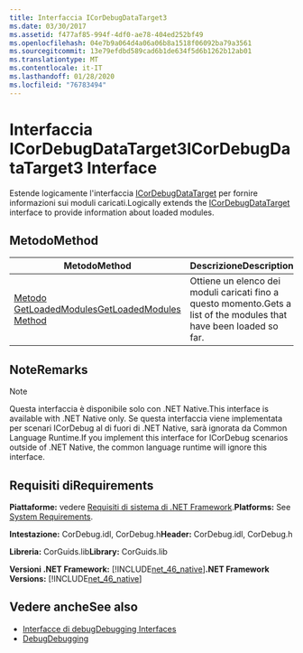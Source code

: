 ```yaml
---
title: Interfaccia ICorDebugDataTarget3
ms.date: 03/30/2017
ms.assetid: f477af85-994f-4df0-ae78-404ed252bf49
ms.openlocfilehash: 04e7b9a064d4a06a06b8a1518f06092ba79a3561
ms.sourcegitcommit: 13e79efdbd589cad6b1de634f5d6b1262b12ab01
ms.translationtype: MT
ms.contentlocale: it-IT
ms.lasthandoff: 01/28/2020
ms.locfileid: "76783494"
---
```

# <a name="icordebugdatatarget3-interface"></a><span data-ttu-id="e9a3d-102">Interfaccia ICorDebugDataTarget3</span><span class="sxs-lookup"><span data-stu-id="e9a3d-102">ICorDebugDataTarget3 Interface</span></span>
<span data-ttu-id="e9a3d-103">Estende logicamente l'interfaccia [ICorDebugDataTarget](icordebugdatatarget-interface.md) per fornire informazioni sui moduli caricati.</span><span class="sxs-lookup"><span data-stu-id="e9a3d-103">Logically extends the [ICorDebugDataTarget](icordebugdatatarget-interface.md) interface to provide information about loaded modules.</span></span>  
  
## <a name="method"></a><span data-ttu-id="e9a3d-104">Metodo</span><span class="sxs-lookup"><span data-stu-id="e9a3d-104">Method</span></span>  
  
|<span data-ttu-id="e9a3d-105">Metodo</span><span class="sxs-lookup"><span data-stu-id="e9a3d-105">Method</span></span>|<span data-ttu-id="e9a3d-106">Descrizione</span><span class="sxs-lookup"><span data-stu-id="e9a3d-106">Description</span></span>|  
|------------|-----------------|  
|[<span data-ttu-id="e9a3d-107">Metodo GetLoadedModules</span><span class="sxs-lookup"><span data-stu-id="e9a3d-107">GetLoadedModules Method</span></span>](icordebugdatatarget3-getloadedmodules-method.md)|<span data-ttu-id="e9a3d-108">Ottiene un elenco dei moduli caricati fino a questo momento.</span><span class="sxs-lookup"><span data-stu-id="e9a3d-108">Gets a list of the modules that have been loaded so far.</span></span>|  
  
## <a name="remarks"></a><span data-ttu-id="e9a3d-109">Note</span><span class="sxs-lookup"><span data-stu-id="e9a3d-109">Remarks</span></span>  
  
> [!NOTE]
> <span data-ttu-id="e9a3d-110">Questa interfaccia è disponibile solo con .NET Native.</span><span class="sxs-lookup"><span data-stu-id="e9a3d-110">This interface is available with .NET Native only.</span></span> <span data-ttu-id="e9a3d-111">Se questa interfaccia viene implementata per scenari ICorDebug al di fuori di .NET Native, sarà ignorata da Common Language Runtime.</span><span class="sxs-lookup"><span data-stu-id="e9a3d-111">If you implement this interface for ICorDebug scenarios outside of .NET Native, the common language runtime will ignore this interface.</span></span>  
  
## <a name="requirements"></a><span data-ttu-id="e9a3d-112">Requisiti di</span><span class="sxs-lookup"><span data-stu-id="e9a3d-112">Requirements</span></span>  
 <span data-ttu-id="e9a3d-113">**Piattaforme:** vedere [Requisiti di sistema di .NET Framework](../../../../docs/framework/get-started/system-requirements.md).</span><span class="sxs-lookup"><span data-stu-id="e9a3d-113">**Platforms:** See [System Requirements](../../../../docs/framework/get-started/system-requirements.md).</span></span>  
  
 <span data-ttu-id="e9a3d-114">**Intestazione:** CorDebug.idl, CorDebug.h</span><span class="sxs-lookup"><span data-stu-id="e9a3d-114">**Header:** CorDebug.idl, CorDebug.h</span></span>  
  
 <span data-ttu-id="e9a3d-115">**Libreria:** CorGuids.lib</span><span class="sxs-lookup"><span data-stu-id="e9a3d-115">**Library:** CorGuids.lib</span></span>  
  
 <span data-ttu-id="e9a3d-116">**Versioni .NET Framework:** [!INCLUDE[net_46_native](../../../../includes/net-46-native-md.md)]</span><span class="sxs-lookup"><span data-stu-id="e9a3d-116">**.NET Framework Versions:** [!INCLUDE[net_46_native](../../../../includes/net-46-native-md.md)]</span></span>  
  
## <a name="see-also"></a><span data-ttu-id="e9a3d-117">Vedere anche</span><span class="sxs-lookup"><span data-stu-id="e9a3d-117">See also</span></span>

- [<span data-ttu-id="e9a3d-118">Interfacce di debug</span><span class="sxs-lookup"><span data-stu-id="e9a3d-118">Debugging Interfaces</span></span>](debugging-interfaces.md)
- [<span data-ttu-id="e9a3d-119">Debug</span><span class="sxs-lookup"><span data-stu-id="e9a3d-119">Debugging</span></span>](index.md)
